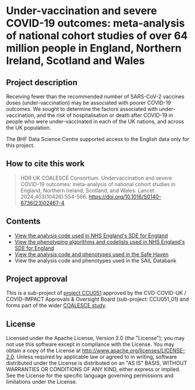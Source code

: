 # Under-vaccination and severe COVID-19 outcomes: meta-analysis of national cohort studies of over 64 million people in England, Northern Ireland, Scotland and Wales

## Project description

Receiving fewer than the recommended number of SARS-CoV-2 vaccines doses (under-vaccination) may be associated with poorer COVID-19 outcomes. We sought to determine the factors associated with under-vaccination, and the risk of hospitalisation or death after COVID-19 in people who were under-vaccinated in each of the UK nations, and across the UK population.

The BHF Data Science Centre supported access to the English data only for this project.

## How to cite this work
> HDR UK COALESCE Consortium. Undervaccination and severe COVID-19 outcomes: meta-analysis of national cohort studies in England, Northern Ireland, Scotland, and Wales. Lancet. 2024;403(10426):554-566. https://doi.org/10.1016/S0140-6736(23)02467-4

## Contents

* [View the analysis code used in NHS England's SDE for England](https://github.com/BHFDSC/CCU051_01/tree/main/code)
* [View the phenotyping algorithms and codelists used in NHS England's SDE for England](https://github.com/BHFDSC/CCU051_01/tree/main/phenotypes)
* [View the analysis code and phenotypes used in the Safe Haven](https://github.com/HDRUK/COALESCE)
* View the analysis code and phenotypes used in the SAIL Databank

## Project approval

This is a sub-project of [project CCU051](https://github.com/BHFDSC/CCU051) approved by the CVD-COVID-UK / COVID-IMPACT Approvals & Oversight Board (sub-project: CCU051_01) and forms part of the wider [COALESCE study](https://www.hdruk.ac.uk/projects/coalesce/).

## License

Licensed under the Apache License, Version 2.0 (the "License"); you may not use this software except in compliance with the License. You may obtain a copy of the License at http://www.apache.org/licenses/LICENSE-2.0. Unless required by applicable law or agreed to in writing, software distributed under the License is distributed on an "AS IS" BASIS, WITHOUT WARRANTIES OR CONDITIONS OF ANY KIND, either express or implied. See the License for the specific language governing permissions and limitations under the License.
